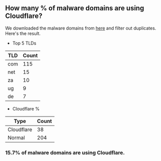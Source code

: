 ## How many % of malware domains are using Cloudflare?


We downloaded the malware domains from [here](https://urlhaus.abuse.ch) and filter out duplicates.
Here's the result.


[//]: # (start replacement)


- Top 5 TLDs

| TLD | Count |
| --- | --- |
| com | 115 |
| net | 15 |
| za | 10 |
| ug | 9 |
| de | 7 |


- Cloudflare %

| Type | Count |
| --- | --- |
| Cloudflare | 38 |
| Normal | 204 |


### 15.7% of malware domains are using Cloudflare.